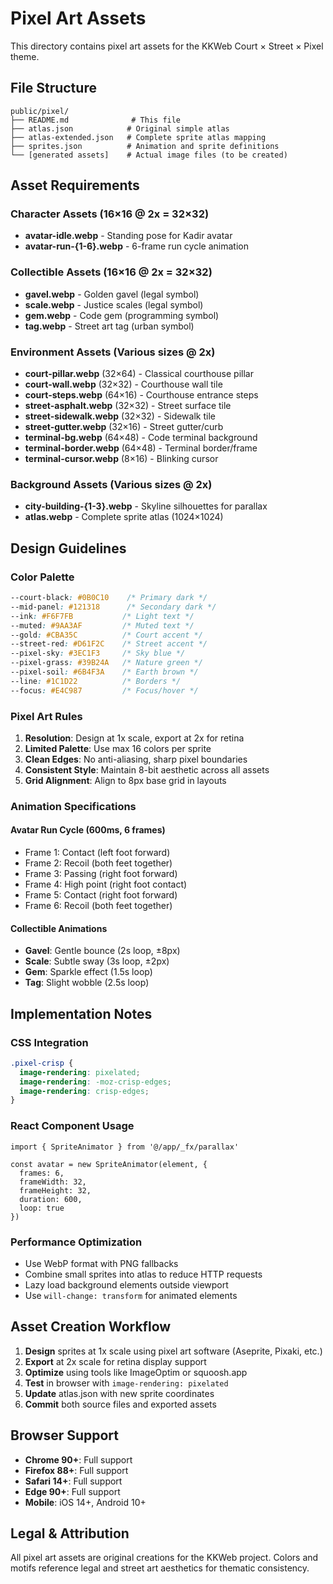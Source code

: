 # Pixel Art Assets

This directory contains pixel art assets for the KKWeb Court × Street × Pixel theme.

## File Structure

```
public/pixel/
├── README.md              # This file
├── atlas.json            # Original simple atlas
├── atlas-extended.json   # Complete sprite atlas mapping
├── sprites.json          # Animation and sprite definitions
└── [generated assets]    # Actual image files (to be created)
```

## Asset Requirements

### Character Assets (16×16 @ 2x = 32×32)
- **avatar-idle.webp** - Standing pose for Kadir avatar
- **avatar-run-{1-6}.webp** - 6-frame run cycle animation

### Collectible Assets (16×16 @ 2x = 32×32)
- **gavel.webp** - Golden gavel (legal symbol)
- **scale.webp** - Justice scales (legal symbol)
- **gem.webp** - Code gem (programming symbol)
- **tag.webp** - Street art tag (urban symbol)

### Environment Assets (Various sizes @ 2x)
- **court-pillar.webp** (32×64) - Classical courthouse pillar
- **court-wall.webp** (32×32) - Courthouse wall tile
- **court-steps.webp** (64×16) - Courthouse entrance steps
- **street-asphalt.webp** (32×32) - Street surface tile
- **street-sidewalk.webp** (32×32) - Sidewalk tile
- **street-gutter.webp** (32×16) - Street gutter/curb
- **terminal-bg.webp** (64×48) - Code terminal background
- **terminal-border.webp** (64×48) - Terminal border/frame
- **terminal-cursor.webp** (8×16) - Blinking cursor

### Background Assets (Various sizes @ 2x)
- **city-building-{1-3}.webp** - Skyline silhouettes for parallax
- **atlas.webp** - Complete sprite atlas (1024×1024)

## Design Guidelines

### Color Palette
```css
--court-black: #0B0C10    /* Primary dark */
--mid-panel: #121318      /* Secondary dark */
--ink: #F6F7FB           /* Light text */
--muted: #9AA3AF         /* Muted text */
--gold: #CBA35C          /* Court accent */
--street-red: #D61F2C    /* Street accent */
--pixel-sky: #3EC1F3     /* Sky blue */
--pixel-grass: #39B24A   /* Nature green */
--pixel-soil: #6B4F3A    /* Earth brown */
--line: #1C1D22          /* Borders */
--focus: #E4C987         /* Focus/hover */
```

### Pixel Art Rules
1. **Resolution**: Design at 1x scale, export at 2x for retina
2. **Limited Palette**: Use max 16 colors per sprite
3. **Clean Edges**: No anti-aliasing, sharp pixel boundaries
4. **Consistent Style**: Maintain 8-bit aesthetic across all assets
5. **Grid Alignment**: Align to 8px base grid in layouts

### Animation Specifications

#### Avatar Run Cycle (600ms, 6 frames)
- Frame 1: Contact (left foot forward)
- Frame 2: Recoil (both feet together)
- Frame 3: Passing (right foot forward)
- Frame 4: High point (right foot contact)
- Frame 5: Contact (right foot forward)
- Frame 6: Recoil (both feet together)

#### Collectible Animations
- **Gavel**: Gentle bounce (2s loop, ±8px)
- **Scale**: Subtle sway (3s loop, ±2px)
- **Gem**: Sparkle effect (1.5s loop)
- **Tag**: Slight wobble (2.5s loop)

## Implementation Notes

### CSS Integration
```css
.pixel-crisp {
  image-rendering: pixelated;
  image-rendering: -moz-crisp-edges;
  image-rendering: crisp-edges;
}
```

### React Component Usage
```tsx
import { SpriteAnimator } from '@/app/_fx/parallax'

const avatar = new SpriteAnimator(element, {
  frames: 6,
  frameWidth: 32,
  frameHeight: 32,
  duration: 600,
  loop: true
})
```

### Performance Optimization
- Use WebP format with PNG fallbacks
- Combine small sprites into atlas to reduce HTTP requests
- Lazy load background elements outside viewport
- Use `will-change: transform` for animated elements

## Asset Creation Workflow

1. **Design** sprites at 1x scale using pixel art software (Aseprite, Pixaki, etc.)
2. **Export** at 2x scale for retina display support
3. **Optimize** using tools like ImageOptim or squoosh.app
4. **Test** in browser with `image-rendering: pixelated`
5. **Update** atlas.json with new sprite coordinates
6. **Commit** both source files and exported assets

## Browser Support

- **Chrome 90+**: Full support
- **Firefox 88+**: Full support  
- **Safari 14+**: Full support
- **Edge 90+**: Full support
- **Mobile**: iOS 14+, Android 10+

## Legal & Attribution

All pixel art assets are original creations for the KKWeb project. 
Colors and motifs reference legal and street art aesthetics for thematic consistency.